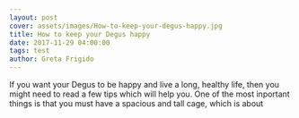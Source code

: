 ```yaml
---
layout: post
cover: assets/images/How-to-keep-your-degus-happy.jpg
title: How to keep your Degus happy
date: 2017-11-29 04:00:00
tags: test
author: Greta Frigido
---
```


If you want your Degus to be happy and live a long, healthy life,
then you might need to read a few tips which will help you.
One of the most inportant things is that you must have a spacious and tall cage,
which is about 

